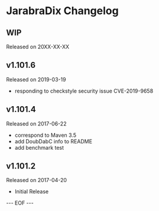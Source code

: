 JarabraDix Changelog
===================

## WIP
Released on 20XX-XX-XX

## v1.101.6
Released on 2019-03-19
- responding to checkstyle security issue CVE-2019-9658

## v1.101.4
Released on 2017-06-22
- correspond to Maven 3.5
- add DoubDabC info to README
- add benchmark test

## v1.101.2
Released on 2017-04-20
- Initial Release

--- EOF ---
